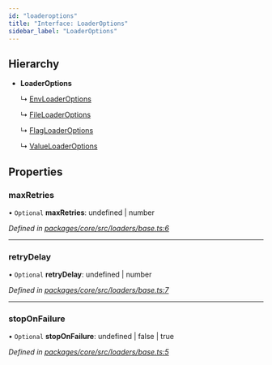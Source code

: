 ```yaml
---
id: "loaderoptions"
title: "Interface: LoaderOptions"
sidebar_label: "LoaderOptions"
---
```


## Hierarchy

- **LoaderOptions**

  ↳ [EnvLoaderOptions](envloaderoptions.md)

  ↳ [FileLoaderOptions](fileloaderoptions.md)

  ↳ [FlagLoaderOptions](flagloaderoptions.md)

  ↳ [ValueLoaderOptions](valueloaderoptions.md)

## Properties

### maxRetries

• `Optional` **maxRetries**: undefined \| number

_Defined in [packages/core/src/loaders/base.ts:6](https://github.com/willsoto/node-konfig/blob/e86bb60/packages/core/src/loaders/base.ts#L6)_

---

### retryDelay

• `Optional` **retryDelay**: undefined \| number

_Defined in [packages/core/src/loaders/base.ts:7](https://github.com/willsoto/node-konfig/blob/e86bb60/packages/core/src/loaders/base.ts#L7)_

---

### stopOnFailure

• `Optional` **stopOnFailure**: undefined \| false \| true

_Defined in [packages/core/src/loaders/base.ts:5](https://github.com/willsoto/node-konfig/blob/e86bb60/packages/core/src/loaders/base.ts#L5)_
